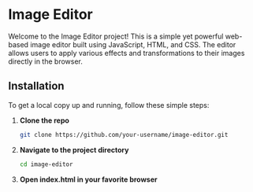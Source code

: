 # Image Editor

Welcome to the Image Editor project! This is a simple yet powerful web-based image editor built using JavaScript, HTML, and CSS. The editor allows users to apply various effects and transformations to their images directly in the browser.

## Installation

To get a local copy up and running, follow these simple steps:

1. **Clone the repo**
   ```sh
   git clone https://github.com/your-username/image-editor.git
2. **Navigate to the project directory**
   ```sh
   cd image-editor
3. **Open index.html in your favorite browser**   
   
